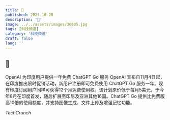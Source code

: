 ```yaml
---
title: 🤖
published: 2025-10-28
description: '🤖'
image: ../../assets/images/36805.jpg
tags: [科技频道]
category: '科技频道'
draft: false
lang: ''
---
```


## 🤖

OpenAI 为印度用户提供一年免费 ChatGPT Go 服务
OpenAI 宣布自11月4日起，在印度推出限时促销活动，新用户注册即可免费使用 ChatGPT Go 服务一年。现有印度订阅用户同样可获得12个月免费使用权。该计划原价低于每月5美元，于今年8月在印度首发，随后扩展至印尼及亚洲其他16国。ChatGPT Go 提供比免费版高10倍的使用额度，并支持图像生成、文件上传及增强记忆功能。

*TechCrunch*
